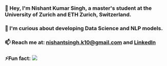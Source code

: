 ### 👋 Hey, I'm Nishant Kumar Singh, a master's student at the University of Zurich and ETH Zurich, Switzerland.
### 🌱 I'm curious about developing Data Science and NLP models.
### 📫 Reach me at: [nishantsingh.k10@gmail.com](mailto:nishantsingh.k10@gmail.com) and [LinkedIn](https://www.linkedin.com/in/nishant-singh-59697421a/)

### ⚡Fun fact: ![](https://komarev.com/ghpvc/?username=nishantt007)

<!--
**nishantt007/nishantt007** is a ✨ _special_ ✨ repository because its `README.md` (this file) appears on your GitHub profile.

Here are some ideas to get you started:

- 🔭 I’m currently working on ...
- 🌱 I’m currently learning ...
- 👯 I’m looking to collaborate on ...
- 🤔 I’m looking for help with ...
- 💬 Ask me about ...
- 📫 How to reach me: ...
- 😄 Pronouns: ...
- ⚡ Fun fact: ...
-->
